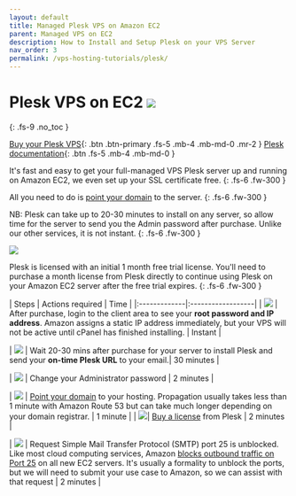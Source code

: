 ```yaml
---
layout: default
title: Managed Plesk VPS on Amazon EC2
parent: Managed VPS on EC2
description: How to Install and Setup Plesk on your VPS Server
nav_order: 3
permalink: /vps-hosting-tutorials/plesk/
---
```


# Plesk VPS on EC2 ![](/assets/wave.svg)
{: .fs-9 .no_toc }

[Buy your Plesk VPS](https://cloud.hostjane.com/vps/?appType=0&app=1){: .btn .btn-primary .fs-5 .mb-4 .mb-md-0 .mr-2 } [Plesk documentation](https://support.plesk.com/hc/en-us){: .btn .fs-5 .mb-4 .mb-md-0 }

It's fast and easy to get your full-managed VPS Plesk server up and running on Amazon EC2, we even set up your SSL certificate free. 
{: .fs-6 .fw-300 }

All you need to do is [point your domain](point-your-domain/) to the server.
{: .fs-6 .fw-300 }

<span class="blue">NB: Plesk can take up to 20-30 minutes to install on any server, so allow time for the server to send you the Admin password after purchase. Unlike our other services, it is not instant.</span>
{: .fs-6 .fw-300 }

![](/assets/plesk-screenshot.png)

<span class="orange">Plesk is licensed with an initial 1 month free trial license. You'll need to purchase a month license from Plesk directly to continue using Plesk on your Amazon EC2 server after the free trial expires.</span>
{: .fs-6 .fw-300 }

| Steps       | Actions required    | Time |
|:-------------|:------------------|
|   ![](/assets/one.svg)     | After purchase, login to the client area to see your **root password and IP address**. Amazon assigns a static IP address immediately, but your VPS will not be active until cPanel has finished installing. | Instant |

|   ![](/assets/two.svg)     | Wait 20-30 mins after purchase for your server to install Plesk and send your **on-time Plesk URL** to your email.| 30 minutes |

| ![](/assets/three.svg) | Change your Administrator password  | 2 minutes |

| ![](/assets/four.svg) | [Point your domain](/point-your-domain/) to your hosting. Propagation usually takes less than 1 minute with Amazon Route 53 but can take much longer depending on your domain registrar.  | 1 minute |
| ![](/assets/five.svg)| [Buy a license](https://www.plesk.com/pricing/) from Plesk  | 2 minutes |

| ![](/assets/six.svg) | Request Simple Mail Transfer Protocol (SMTP) port 25 is unblocked. Like most cloud computing services, Amazon [blocks outbound traffic on Port 25](https://docs.aws.amazon.com/AWSEC2/latest/UserGuide/ec2-resource-limits.html#port-25-throttle) on all new EC2 servers. It's usually a formality to unblock the ports, but we will need to submit your use case to Amazon, so we can assist with that request | 2 minutes |
